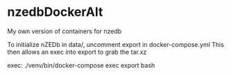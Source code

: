 # nzedbDockerAlt
My own version of containers for nzedb

To initialize nZEDb in data/, uncomment export in docker-compose.yml
This then allows an exec into export to grab the tar.xz

exec:
./venv/bin/docker-compose exec export bash
